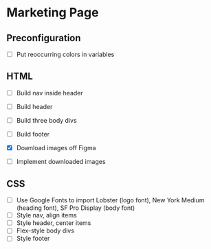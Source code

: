 # Marketing Page

## Preconfiguration
* [ ] Put reoccurring colors in variables

## HTML
* [ ] Build nav inside header
* [ ] Build header
* [ ] Build three body divs
* [ ] Build footer
* [x] Download images off Figma
* [ ] Implement downloaded images


## CSS
* [ ] Use Google Fonts to import Lobster (logo font), New York Medium (heading font), SF Pro Display (body font)
* [ ] Style nav, align items
* [ ] Style header, center items
* [ ] Flex-style body divs
* [ ] Style footer
